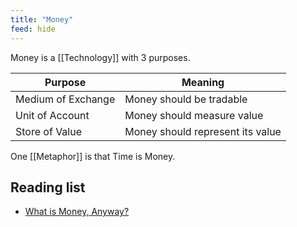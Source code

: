 ```yaml
---
title: "Money"
feed: hide
---
```


Money is a [[Technology]] with 3 purposes.

|Purpose|Meaning|
|--------|---------|
|Medium of Exchange|Money should be tradable|
|Unit of Account|Money should measure value|
|Store of Value|Money should represent its value|

One [[Metaphor]] is that Time is Money.

## Reading list

* [What is Money, Anyway?](https://www.lynalden.com/what-is-money/)
